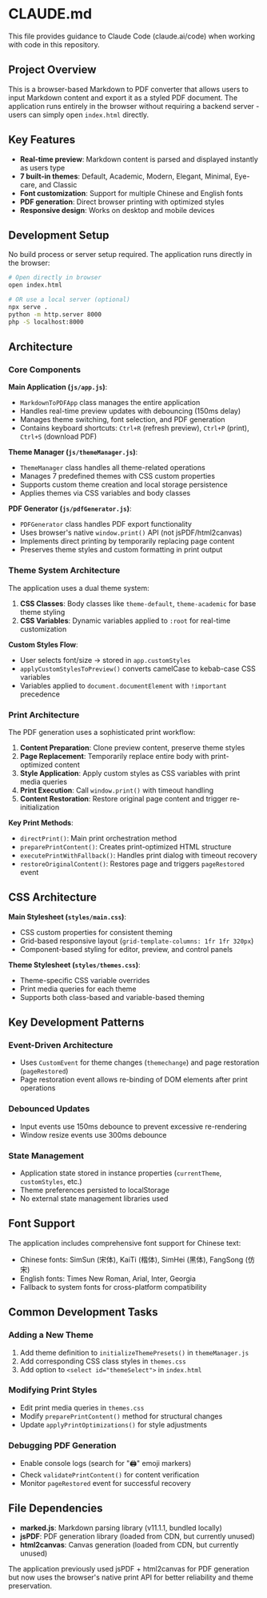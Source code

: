 # CLAUDE.md

This file provides guidance to Claude Code (claude.ai/code) when working with code in this repository.

## Project Overview

This is a browser-based Markdown to PDF converter that allows users to input Markdown content and export it as a styled PDF document. The application runs entirely in the browser without requiring a backend server - users can simply open `index.html` directly.

## Key Features

- **Real-time preview**: Markdown content is parsed and displayed instantly as users type
- **7 built-in themes**: Default, Academic, Modern, Elegant, Minimal, Eye-care, and Classic
- **Font customization**: Support for multiple Chinese and English fonts
- **PDF generation**: Direct browser printing with optimized styles
- **Responsive design**: Works on desktop and mobile devices

## Development Setup

No build process or server setup required. The application runs directly in the browser:

```bash
# Open directly in browser
open index.html

# OR use a local server (optional)
npx serve .
python -m http.server 8000
php -S localhost:8000
```

## Architecture

### Core Components

**Main Application (`js/app.js`)**:
- `MarkdownToPDFApp` class manages the entire application
- Handles real-time preview updates with debouncing (150ms delay)
- Manages theme switching, font selection, and PDF generation
- Contains keyboard shortcuts: `Ctrl+R` (refresh preview), `Ctrl+P` (print), `Ctrl+S` (download PDF)

**Theme Manager (`js/themeManager.js`)**:
- `ThemeManager` class handles all theme-related operations
- Manages 7 predefined themes with CSS custom properties
- Supports custom theme creation and local storage persistence
- Applies themes via CSS variables and body classes

**PDF Generator (`js/pdfGenerator.js`)**:
- `PDFGenerator` class handles PDF export functionality
- Uses browser's native `window.print()` API (not jsPDF/html2canvas)
- Implements direct printing by temporarily replacing page content
- Preserves theme styles and custom formatting in print output

### Theme System Architecture

The application uses a dual theme system:
1. **CSS Classes**: Body classes like `theme-default`, `theme-academic` for base theme styling
2. **CSS Variables**: Dynamic variables applied to `:root` for real-time customization

**Custom Styles Flow**:
- User selects font/size → stored in `app.customStyles`
- `applyCustomStylesToPreview()` converts camelCase to kebab-case CSS variables
- Variables applied to `document.documentElement` with `!important` precedence

### Print Architecture

The PDF generation uses a sophisticated print workflow:
1. **Content Preparation**: Clone preview content, preserve theme styles
2. **Page Replacement**: Temporarily replace entire body with print-optimized content
3. **Style Application**: Apply custom styles as CSS variables with print media queries
4. **Print Execution**: Call `window.print()` with timeout handling
5. **Content Restoration**: Restore original page content and trigger re-initialization

**Key Print Methods**:
- `directPrint()`: Main print orchestration method
- `preparePrintContent()`: Creates print-optimized HTML structure
- `executePrintWithFallback()`: Handles print dialog with timeout recovery
- `restoreOriginalContent()`: Restores page and triggers `pageRestored` event

## CSS Architecture

**Main Stylesheet (`styles/main.css`)**:
- CSS custom properties for consistent theming
- Grid-based responsive layout (`grid-template-columns: 1fr 1fr 320px`)
- Component-based styling for editor, preview, and control panels

**Theme Stylesheet (`styles/themes.css`)**:
- Theme-specific CSS variable overrides
- Print media queries for each theme
- Supports both class-based and variable-based theming

## Key Development Patterns

### Event-Driven Architecture
- Uses `CustomEvent` for theme changes (`themechange`) and page restoration (`pageRestored`)
- Page restoration event allows re-binding of DOM elements after print operations

### Debounced Updates
- Input events use 150ms debounce to prevent excessive re-rendering
- Window resize events use 300ms debounce

### State Management
- Application state stored in instance properties (`currentTheme`, `customStyles`, etc.)
- Theme preferences persisted to localStorage
- No external state management libraries used

## Font Support

The application includes comprehensive font support for Chinese text:
- Chinese fonts: SimSun (宋体), KaiTi (楷体), SimHei (黑体), FangSong (仿宋)
- English fonts: Times New Roman, Arial, Inter, Georgia
- Fallback to system fonts for cross-platform compatibility

## Common Development Tasks

### Adding a New Theme
1. Add theme definition to `initializeThemePresets()` in `themeManager.js`
2. Add corresponding CSS class styles in `themes.css`
3. Add option to `<select id="themeSelect">` in `index.html`

### Modifying Print Styles
- Edit print media queries in `themes.css`
- Modify `preparePrintContent()` method for structural changes
- Update `applyPrintOptimizations()` for style adjustments

### Debugging PDF Generation
- Enable console logs (search for "🖨️" emoji markers)
- Check `validatePrintContent()` for content verification
- Monitor `pageRestored` event for successful recovery

## File Dependencies

- **marked.js**: Markdown parsing library (v11.1.1, bundled locally)
- **jsPDF**: PDF generation library (loaded from CDN, but currently unused)
- **html2canvas**: Canvas generation (loaded from CDN, but currently unused)

The application previously used jsPDF + html2canvas for PDF generation but now uses the browser's native print API for better reliability and theme preservation.